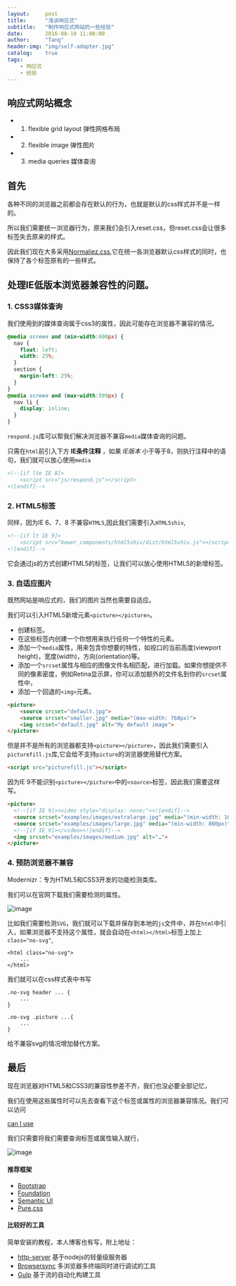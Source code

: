 ```yaml
---
layout:     post
title:      "浅谈响应式"
subtitle:   "制作响应式网站的一些经验"
date:       2016-08-10 11:00:00
author:     "Tang"
header-img: "img/self-adapter.jpg"
catalog:    true
tags:
    - 响应式
    - 经验
---
```


## 响应式网站概念

 - 1. flexible grid layout 弹性网格布局

 - 2. flexible image 弹性图片

 - 3. media queries 媒体查询

## 首先

各种不同的浏览器之前都会存在默认的行为，也就是默认的css样式并不是一样的。

所以我们需要统一浏览器行为，原来我们会引入reset.css，但reset.css会让很多标签失去原来的样式。

因此我们现在大多采用[Normaliez.css](https://necolas.github.io/normalize.css/),它在统一各浏览器默认css样式的同时，也保持了各个标签原有的一些样式。

## 处理IE低版本浏览器兼容性的问题。

### 1. CSS3媒体查询

我们使用到的媒体查询属于css3的属性，因此可能存在浏览器不兼容的情况。

```css
@media screen and (min-width:600px) {
  nav {
    float: left;
    width: 25%;
  }
  section {
    margin-left: 25%;
  }
}
@media screen and (max-width:599px) {
  nav li {
    display: inline;
  }
}
```

`respond.js`库可以帮我们解决浏览器不兼容`media`媒体查询的问题。

只需在`html`前引入下方 **IE条件注释** ，如果 *IE版本* 小于等于8，则执行注释中的语句，我们就可以放心使用`media`

```html
<!--[if lte IE 8]>
    <script src="js/respond.js"></script>
<![endif]-->
```

### 2. HTML5标签

同样，因为IE 6、7、8 不兼容`HTML5`,因此我们需要引入`HTML5shiv`,

```html
<!--[if lt IE 9]>
    <script src="bower_components/html5shiv/dist/html5shiv.js"></script>
<![endif]-->
```

它会通过js的方式创建HTML5的标签，让我们可以放心使用HTML5的新增标签。

### 3. 自适应图片

既然网站是响应式的，我们的图片当然也需要自适应。

我们可以引入HTML5新增元素`<picture></picture>`。

 - 创建<picture></picture>标签。
 - 在这些标签内创建一个你想用来执行任何一个特性的<source>元素。
 - 添加一个`media`属性，用来包含你想要的特性，如视口的当前高度(viewport height)，宽度(width)，方向(orientation)等。
 - 添加一个`srcset`属性与相应的图像文件名相匹配，进行加载。如果你想提供不同的像素密度，例如Retina显示屏，你可以添加额外的文件名到你的`srcset`属性中，
 - 添加一个回退的`<img>`元素。

```html
<picture>
    <source srcset="default.jpg">
    <source srcset="smaller.jpg" media="(max-width: 768px)">
    <img srcset="default.jpg" alt="My default image">
</picture>
```

但是并不是所有的浏览器都支持`<picture></picture>`，因此我们需要引入`picturefill.js`库,它会给不支持`picture`的浏览器使用替代方案。

```html
<script src="picturefill.js"></script>
```

因为IE 9不能识别`<picture></picture>`中的`<source>`标签，因此我们需要这样写。

```html
<picture>
  <!--[if IE 9]><video style="display: none;"><![endif]-->
  <source srcset="examples/images/extralarge.jpg" media="(min-width: 1000px)">
  <source srcset="examples/images/large.jpg" media="(min-width: 800px)">
  <!--[if IE 9]></video><![endif]-->
  <img srcset="examples/images/medium.jpg" alt="…">
</picture>
```

### 4. 预防浏览器不兼容

Modernizr：专为HTML5和CSS3开发的功能检测类库。

我们可以在官网下载我们需要检测的属性。

![image](../../../../img/self-adapter/self-adapter.jpg)

比如我们需要检测`SVG`，我们就可以下载并保存到本地的`js`文件中，并在`html`中引入，如果浏览器不支持这个属性，就会自动在`<html></html>`标签上加上`class="no-svg"`,

```
<html class="no-svg">
    ...
</html>
```

我们就可以在css样式表中书写

```
.no-svg header ... {
    ...
}

.no-svg .picture ...{
    ...
}
```

给不兼容svg的情况增加替代方案。

## 最后

现在浏览器对HTML5和CSS3的兼容性参差不齐，我们也没必要全部记忆，

我们在使用这些属性时可以先去查看下这个标签或属性的浏览器兼容情况。我们可以访问

[can I use](http://caniuse.com/)

我们只需要将我们需要查询标签或属性输入就行，

![image](../../../../img/self-adapter/caniuse.jpg)

#### 推荐框架

- [Bootstrap](http://v3.bootcss.com/)
- [Foundation](http://www.foundcss.com/)
- [Semantic UI](http://www.semantic-ui-cn.com/)
- [Pure.css](http://www.purecss.org/)

#### 比较好的工具

简单安装的教程，本人博客也有写，附上地址：

 - [http-server](https://tangliangdong.github.io/2016/08/08/http-server/)   基于nodejs的轻量级服务器
 - [Browsersync](https://tangliangdong.github.io/2016/08/07/Browsersync/)   多浏览器多终端同时进行调试的工具
 - [Gulp](https://tangliangdong.github.io/2016/08/08/gulp-install/)   基于流的自动化构建工具



